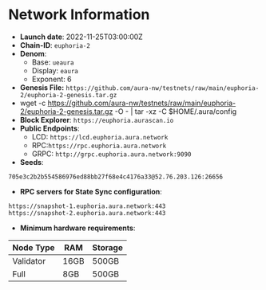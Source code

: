 # Network Information
- **Launch date**: 2022-11-25T03:00:00Z
- **Chain-ID**: `euphoria-2`
- **Denom**:
    - Base: `ueaura`
    - Display: `eaura`
    - Exponent: 6
- **Genesis File:** `https://github.com/aura-nw/testnets/raw/main/euphoria-2/euphoria-2-genesis.tar.gz`
- wget -c https://github.com/aura-nw/testnets/raw/main/euphoria-2/euphoria-2-genesis.tar.gz -O - | tar -xz -C $HOME/.aura/config
- **Block Explorer**: `https://euphoria.aurascan.io`
- **Public Endpoints**:
  - LCD: `https://lcd.euphoria.aura.network`
  - RPC:`https://rpc.euphoria.aura.network`
  - GRPC: `http://grpc.euphoria.aura.network:9090`
- **Seeds**:
```
705e3c2b2b554586976ed88bb27f68e4c4176a33@52.76.203.126:26656
```
- **RPC servers for State Sync configuration**:
```
https://snapshot-1.euphoria.aura.network:443
https://snapshot-2.euphoria.aura.network:443
```
- **Minimum hardware requirements**:

| Node Type  | RAM  | Storage  | 
|------------|------|----------|
| Validator  | 16GB | 500GB    |
| Full       | 8GB  | 500GB    |  
